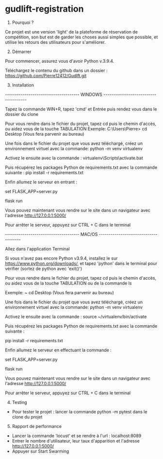 # gudlift-registration

1. Pourquoi ?

Ce projet est une version 'light' de la plateforme de réservation de compétition, son but est de garder les choses aussi simples que possible, et utilise les retours des utilisateurs pour s'améliorer.
  
2. Démarrer

Pour commencer, assurez vous d'avoir Python v.3.9.4.

Téléchargez le contenu du github dans un dossier : https://github.com/Pierre12412/Gudlft.git

3. Installation

-------------------------------------- WINDOWS --------------------------------------

Tapez la commande WIN+R, tapez 'cmd' et Entrée puis rendez vous dans le dossier du clone

Pour vous rendre dans le fichier du projet, tapez cd puis le chemin d'accès, 
ou aidez vous de la touche TABULATION Exemple: C:\Users\Pierre> cd Desktop (Vous fera parvenir au bureau)

Une fois dans le fichier du projet que vous avez téléchargé, créez un environnement 
virtuel avec la commande: python -m venv virtualenv

Activez le ensuite avec la commande : virtualenv\Scripts\activate.bat

Puis récupérez les packages Python de requirements.txt avec la commande suivante : pip install -r requirements.txt

Enfin allumez le serveur en entrant : 

set FLASK_APP=server.py

flask run 

Vous pouvez maintenant vous rendre sur le site dans un navigateur avec l'adresse http://127.0.0.1:5000/

Pour arrêter le serveur, appuyez sur CTRL + C dans le terminal

-------------------------------------- MAC/OS --------------------------------------

Allez dans l'application Terminal

Si vous n'avez pas encore Python v3.9.4, installez le sur https://www.python.org/downloads/, 
et tapez 'python' dans le terminal pour vérifier (sortez de python avec 'exit()')

Pour vous rendre dans le fichier du projet, tapez cd puis le chemin d'accès, ou aidez vous de la touche TABULATION 
ou de la commande ls

Exemple: ~ cd Desktop (Vous fera parvenir au bureau)

Une fois dans le fichier du projet que vous avez téléchargé, 
créez un environnement virtuel avec la commande: python -m venv virtualenv

Activez le ensuite avec la commande : source ~/virtualenv/bin/activate

Puis récupérez les packages Python de requirements.txt avec la commande suivante : 

pip install -r requirements.txt

Enfin allumez le serveur en effectuant la commande : 

set FLASK_APP=server.py

flask run 

Vous pouvez maintenant vous rendre sur le site dans un navigateur avec l'adresse http://127.0.0.1:5000/

Pour arrêter le serveur, appuyez sur CTRL + C dans le terminal

4. Testing

- Pour tester le projet : lancer la commande python -m pytest dans le clone du projet

5. Rapport de performance

- Lancer la commande 'locust' et se rendre à l'url : localhost:8089
- Entrer le nombre d'utilisateur, leur taux d'apparition et l'adresse http://127.0.0.1:5000/
- Appuyer sur Start Swarming


